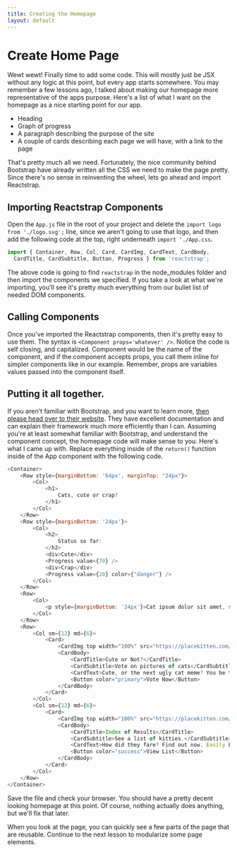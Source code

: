 ```yaml
---
title: Creating the Homepage
layout: default
---
```


# Create Home Page

Wewt wewt! Finally time to add some code. This will mostly just be JSX without any logic at this point, but every app starts somewhere. You may remember a few lessons ago, I talked about making our homepage more representative of the apps purpose. Here's a list of what I want on the homepage as a nice starting point for our app. 

* Heading
* Graph of progress
* A paragraph describing the purpose of the site
* A couple of cards describing each page we will have, with a link to the page

That's pretty much all we need. Fortunately, the nice community behind Bootstrap have already written all the CSS we need to make the page pretty. Since there's no sense in reinventing the wheel, lets go ahead and import Reactstrap. 

## Importing Reactstrap Components

Open the `App.js` file in the root of your project and delete the `import logo from './logo.svg';` line, since we aren't going to use that logo, and then add the following code at the top, right underneath `import './App.css`.

```javascript
import { Container, Row, Col, Card, CardImg, CardText, CardBody,
  CardTitle, CardSubtitle, Button, Progress } from 'reactstrap';
```

The above code is going to find `reactstrap` in the node_modules folder and then import the components we specified. If you take  a look at what we're importing, you'll see it's pretty much everything from our bullet list of needed DOM components. 

## Calling Components

Once you've imported the Reactstrap components, then it's pretty easy to use them. The syntax is `<Component props='whatever' />`. Notice the code is self closing, and capitalized. Component would be the name of the component, and if the component accepts props, you call them inline for simpler components like in our example. Remember, props are variables values passed into the component itself. 

## Putting it all together. 

If you aren't familiar with Bootstrap, and you want to learn more, [then please head over to their website](https://getbootstrap.com/). They have excellent documentation and can explain their framework much more efficiently than I can. Assuming you're at least somewhat familiar with Bootstrap, and understand the component concept, the homepage code will make sense to you. Here's what I came up with. Replace everything inside of the `return()` function inside of the App component with the following code.

```javascript
<Container>
    <Row style={marginBottom: '64px', marginTop: "24px"}>
        <Col>
            <h1>
                Cats, cute or crap?
            </h1>
        </Col>
    </Row>
    <Row style={marginBottom: '24px'}>
        <Col>
            <h2>
                Status so far:
            </h2>
            <div>Cute</div>
            <Progress value={70} />
            <div>Crap</div>
            <Progress value={20} color={"danger"} />
        </Col>
    </Row>
    <Row>
        <Col>
            <p style={marginBottom: '24px'}>Cat ipsum dolor sit amet, sleep but scratch my tummy actually i hate you now fight me. Sleep everywhere, but not in my bed flop over scratch my tummy actually i hate you now fight me curl into a furry donut. Chase after silly colored fish toys around the house scratch my tummy actually i hate you now fight me and human clearly uses close to one life a night no one naps that long so i revive by standing on chestawaken! </p>
        </Col>
    </Row>
    <Row>
        <Col sm={12} md={6}>
            <Card>
                <CardImg top width="100%" src="https://placekitten.com/318/180" alt="Cat image" />
                <CardBody>
                    <CardTitle>Cute or Not?</CardTitle>
                    <CardSubtitle>Vote on pictures of cats</CardSubtitle>
                    <CardText>Cute, or the next ugly cat meme? You be the judge. Browse through images of cats and determine which are cute and which are crap.</CardText>
                    <Button color="primary">Vote Now</Button>
                </CardBody>
            </Card>
        </Col>
        <Col sm={12} md={6}>
            <Card>
                <CardImg top width="100%" src="https://placekitten.com/318/181" alt="Cat image" />
                <CardBody>
                    <CardTitle>Index of Results</CardTitle>
                    <CardSubtitle>See a list of kitties.</CardSubtitle>
                    <CardText>How did they fare? Find out now. Easily browse the kitty cats and see their ranking.</CardText>
                    <Button color="success">View List</Button>
                </CardBody>
            </Card>
        </Col>
    </Row>
</Container>
```

Save the file and check your browser. You should have a pretty decent looking homepage at this point. Of course, nothing actually does anything, but we'll fix that later. 

When you look at the page, you can quickly see a few parts of the page that are reusable. Continue to the next lesson to modularize some page elements. 